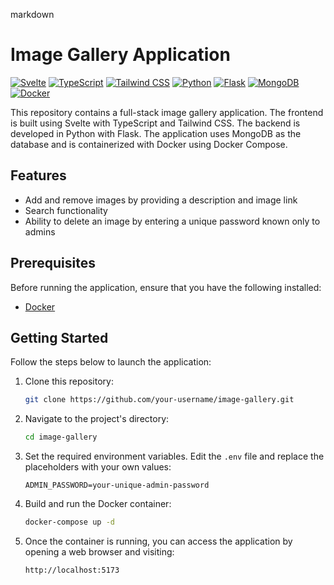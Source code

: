 markdown
# Image Gallery Application

[![Svelte](https://img.shields.io/badge/Frontend-Svelte-blueviolet)](https://svelte.dev/)
[![TypeScript](https://img.shields.io/badge/Frontend-TypeScript-blue)](https://www.typescriptlang.org/)
[![Tailwind CSS](https://img.shields.io/badge/Frontend-Tailwind_CSS-38B2AC)](https://tailwindcss.com/)
[![Python](https://img.shields.io/badge/Backend-Python-blue)](https://www.python.org/)
[![Flask](https://img.shields.io/badge/Backend-Flask-lightgrey)](https://flask.palletsprojects.com/)
[![MongoDB](https://img.shields.io/badge/Database-MongoDB-4DB33D)](https://www.mongodb.com/)
[![Docker](https://img.shields.io/badge/Containerization-Docker-2496ED)](https://www.docker.com/)

This repository contains a full-stack image gallery application. The frontend is built using Svelte with TypeScript and Tailwind CSS. The backend is developed in Python with Flask. The application uses MongoDB as the database and is containerized with Docker using Docker Compose.

## Features

- Add and remove images by providing a description and image link
- Search functionality
- Ability to delete an image by entering a unique password known only to admins

## Prerequisites

Before running the application, ensure that you have the following installed:

- [Docker](https://www.docker.com/get-started)

## Getting Started

Follow the steps below to launch the application:

1. Clone this repository:

   ```bash
   git clone https://github.com/your-username/image-gallery.git
   ```

2. Navigate to the project's directory:

   ```bash
   cd image-gallery
   ```

3. Set the required environment variables. Edit the `.env` file and replace the placeholders with your own values:

   ```plaintext
   ADMIN_PASSWORD=your-unique-admin-password
   ```

4. Build and run the Docker container:

   ```bash
   docker-compose up -d
   ```

5. Once the container is running, you can access the application by opening a web browser and visiting:

   ```plaintext
   http://localhost:5173
   ```